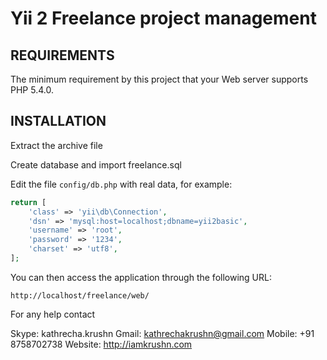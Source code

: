 Yii 2 Freelance project management 
============================

REQUIREMENTS
------------

The minimum requirement by this project that your Web server supports PHP 5.4.0.


INSTALLATION
------------

Extract the archive file 

Create database and import freelance.sql 

Edit the file `config/db.php` with real data, for example:

```php
return [
    'class' => 'yii\db\Connection',
    'dsn' => 'mysql:host=localhost;dbname=yii2basic',
    'username' => 'root',
    'password' => '1234',
    'charset' => 'utf8',
];
```

You can then access the application through the following URL:

~~~
http://localhost/freelance/web/
~~~

For any help contact 

Skype: kathrecha.krushn
Gmail: kathrechakrushn@gmail.com
Mobile: +91 8758702738
Website: http://iamkrushn.com


